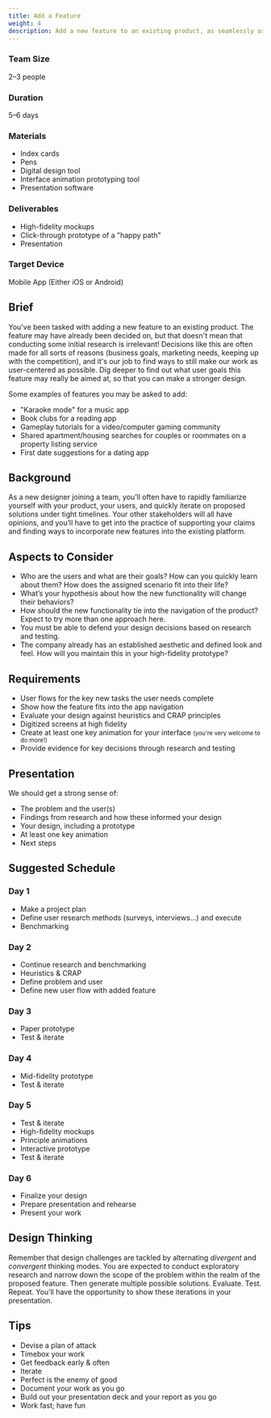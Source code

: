 ```yaml
---
title: Add a Feature
weight: 4
description: Add a new feature to an existing product, as seamlessly as possible.
---
```


<div class="row wide">
  <div>

  ### Team Size

  2–3 people

  ### Duration

  5–6 days

  </div>

  <div>

  ### Materials

  * Index cards
  * Pens
  * Digital design tool
  * Interface animation prototyping tool
  * Presentation software

  </div>

  <div>

  ### Deliverables

  * High-fidelity mockups
  * Click-through prototype of a "happy path"
  * Presentation

  </div>

  <div>

  ### Target Device

  Mobile App (Either iOS or Android)

  </div>
</div>

## Brief

You've been tasked with adding a new feature to an existing product. The feature may have already been decided on, but that doesn't mean that conducting some initial research is irrelevant! Decisions like this are often made for all sorts of reasons (business goals, marketing needs, keeping up with the competition), and it's our job to find ways to still make our work as user-centered as possible. Dig deeper to find out what user goals this feature may really be aimed at, so that you can make a stronger design.

<aside>

  Some examples of features you may be asked to add:

  * "Karaoke mode" for a music app
  * Book clubs for a reading app
  * Gameplay tutorials for a video/computer gaming community
  * Shared apartment/housing searches for couples or roommates on a property listing service
  * First date suggestions for a dating app
</aside>


## Background

As a new designer joining a team, you’ll often have to rapidly familiarize yourself with your product, your users, and quickly iterate on proposed solutions under tight timelines. Your other stakeholders will all have opinions, and you’ll have to get into the practice of supporting your claims and finding ways to incorporate new features into the existing platform.


## Aspects to Consider

* Who are the users and what are their goals? How can you quickly learn about them? How does the assigned scenario fit into their life?
* What’s your hypothesis about how the new functionality will change their behaviors?
* How should the new functionality tie into the navigation of the product? Expect to try more than one approach here.
* You must be able to defend your design decisions based on research and testing.
* The company already has an established aesthetic and defined look and feel. How will you maintain this in your high-fidelity prototype?


## Requirements

* User flows for the key new tasks the user needs complete
* Show how the feature fits into the app navigation
* Evaluate your design against heuristics and CRAP principles
* Digitized screens at high fidelity
* Create at least one key animation for your interface <small>(you're very welcome to do more!)</small>
* Provide evidence for key decisions through research and testing


## Presentation

We should get a strong sense of:

* The problem and the user(s)
* Findings from research and how these informed your design
* Your design, including a prototype
* At least one key animation
* Next steps

## Suggested Schedule


<div class="schedule row full-bleed">
  <div>

  ### Day 1

  * Make a project plan
  * Define user research methods (surveys, interviews...) and execute
  * Benchmarking
  </div>
  <div>

  ### Day 2

  * Continue research and benchmarking
  * Heuristics & CRAP
  * Define problem and user
  * Define new user flow with added feature
  </div>
  <div>

  ### Day 3

  * Paper prototype
  * Test & iterate
  </div>
  <div>

  ### Day 4

  * Mid-fidelity prototype
  * Test & iterate
  </div>
  <div>

  ### Day 5

  * Test & iterate
  * High-fidelity mockups
  * Principle animations
  * Interactive prototype
  * Test & iterate
  </div>
  <div>

  ### Day 6

  * Finalize your design
  * Prepare presentation and rehearse
  * Present your work
  </div>
</div>


## Design Thinking

Remember that design challenges are tackled by alternating *divergent* and *convergent* thinking modes. You are expected to conduct exploratory research and narrow down the scope of the problem within the realm of the proposed feature. Then generate multiple possible solutions. Evaluate. Test. Repeat. You’ll have the opportunity to show these iterations in your presentation.

## Tips

* Devise a plan of attack
* Timebox your work
* Get feedback early & often
* Iterate
* Perfect is the enemy of good
* Document your work as you go
* Build out your presentation deck and your report as you go
* Work fast; have fun

